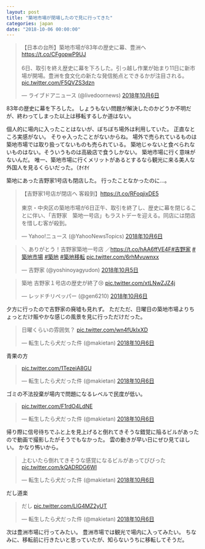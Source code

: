 ```yaml
---
layout: post
title: "築地市場が閉場したので見に行ってきた"
categories: japan
date: "2018-10-06 00:00:00"
---
```


<blockquote class="twitter-tweet  tw-align-center" data-lang="ja"><p lang="ja" dir="ltr">【日本の台所】築地市場が83年の歴史に幕、豊洲へ<a href="https://t.co/CFgopwP9UJ">https://t.co/CFgopwP9UJ</a><br><br>6日、取引を終え歴史に幕を下ろした。引っ越し作業が始まり11日に新市場が開場。豊洲を食文化の新たな発信拠点とできるかが注目される。 <a href="https://t.co/F5QVZS3dzn">pic.twitter.com/F5QVZS3dzn</a></p>&mdash; ライブドアニュース (@livedoornews) <a href="https://twitter.com/livedoornews/status/1048483813754458112?ref_src=twsrc%5Etfw">2018年10月6日</a></blockquote>
<script async src="https://platform.twitter.com/widgets.js" charset="utf-8"></script>

83年の歴史に幕を下ろした。
しょうもない問題が解決したのかどうか不明だが、終わってしまった以上は移転するしか道はない。

個人的に場内に入ったことはないが、ぼちぼち場外は利用していた。
正直なところ実感がない。
そりゃ入ったことがないからね。
場外で売られているものは築地市場では取り扱ってないものも売られている。
築地じゃないと食べられないものはない。そういうものは高級店で食うしかない。
築地市場に行く意味がないんだ。
唯一、築地市場に行くメリットがあるとするなら観光に来る美人な外国人を見るくらいだった。（ｵｲｵｲ

築地にあった吉野家1号店も閉店した。
行ったことなかったのに...。

<blockquote class="twitter-tweet  tw-align-center" data-lang="ja"><p lang="ja" dir="ltr">【吉野家1号店が閉店へ 客殺到】<a href="https://t.co/RFoqjixDE5">https://t.co/RFoqjixDE5</a><br><br>東京・中央区の築地市場が6日正午、取引を終了し、歴史に幕を閉じることに伴い、「吉野家　築地一号店」もラストデーを迎える。同店には閉店を惜しむ客が殺到。</p>&mdash; Yahoo!ニュース (@YahooNewsTopics) <a href="https://twitter.com/YahooNewsTopics/status/1048390450820739072?ref_src=twsrc%5Etfw">2018年10月6日</a></blockquote>
<script async src="https://platform.twitter.com/widgets.js" charset="utf-8"></script>

<blockquote class="twitter-tweet  tw-align-center" data-lang="ja"><p lang="ja" dir="ltr">＼ ありがとう！吉野家築地一号店 ／<a href="https://t.co/hAA6ffVE4F">https://t.co/hAA6ffVE4F</a><a href="https://twitter.com/hashtag/%E5%90%89%E9%87%8E%E5%AE%B6?src=hash&amp;ref_src=twsrc%5Etfw">#吉野家</a> <a href="https://twitter.com/hashtag/%E7%AF%89%E5%9C%B0%E5%B8%82%E5%A0%B4?src=hash&amp;ref_src=twsrc%5Etfw">#築地市場</a> <a href="https://twitter.com/hashtag/%E7%AF%89%E5%9C%B0?src=hash&amp;ref_src=twsrc%5Etfw">#築地</a> <a href="https://twitter.com/hashtag/%E7%AF%89%E5%9C%B0%E7%A7%BB%E8%BB%A2?src=hash&amp;ref_src=twsrc%5Etfw">#築地移転</a> <a href="https://t.co/6rhMvuwnxx">pic.twitter.com/6rhMvuwnxx</a></p>&mdash; 吉野家 (@yoshinoyagyudon) <a href="https://twitter.com/yoshinoyagyudon/status/1048350402041847809?ref_src=twsrc%5Etfw">2018年10月5日</a></blockquote>
<script async src="https://platform.twitter.com/widgets.js" charset="utf-8"></script>

<blockquote class="twitter-tweet  tw-align-center" data-lang="ja"><p lang="ja" dir="ltr">築地 吉野家１号店の歴史が終了😢 <a href="https://t.co/xtLNwZJZ4j">pic.twitter.com/xtLNwZJZ4j</a></p>&mdash; レッドチリペッパー (@gen6210) <a href="https://twitter.com/gen6210/status/1048435780744433665?ref_src=twsrc%5Etfw">2018年10月6日</a></blockquote>
<script async src="https://platform.twitter.com/widgets.js" charset="utf-8"></script>

夕方に行ったので吉野家の廃墟も見れず。
ただただ、日曜日の築地市場よりちょっとだけ賑やかな感じの風景を見に行っただけだった。

<blockquote class="twitter-tweet  tw-align-center" data-lang="ja"><p lang="ja" dir="ltr">日曜くらいの雰囲気？ <a href="https://t.co/wn4fUkIxXD">pic.twitter.com/wn4fUkIxXD</a></p>&mdash; 転生したら犬だった件 (@makietan) <a href="https://twitter.com/makietan/status/1048466599030677504?ref_src=twsrc%5Etfw">2018年10月6日</a></blockquote>
<script async src="https://platform.twitter.com/widgets.js" charset="utf-8"></script>


青果の方

<blockquote class="twitter-tweet  tw-align-center" data-lang="ja"><p lang="und" dir="ltr"><a href="https://t.co/1TezeiA8GU">pic.twitter.com/1TezeiA8GU</a></p>&mdash; 転生したら犬だった件 (@makietan) <a href="https://twitter.com/makietan/status/1048467330727010304?ref_src=twsrc%5Etfw">2018年10月6日</a></blockquote>
<script async src="https://platform.twitter.com/widgets.js" charset="utf-8"></script>

ゴミの不法投棄が場内で問題になるレベルで民度が低い。


<blockquote class="twitter-tweet  tw-align-center" data-lang="ja"><p lang="und" dir="ltr"><a href="https://t.co/F1rdO4LdNE">pic.twitter.com/F1rdO4LdNE</a></p>&mdash; 転生したら犬だった件 (@makietan) <a href="https://twitter.com/makietan/status/1048467297843564544?ref_src=twsrc%5Etfw">2018年10月6日</a></blockquote>
<script async src="https://platform.twitter.com/widgets.js" charset="utf-8"></script>


帰り際に信号待ちでふと上を見上げると倒れてきそうな錯覚に陥るビルがあったので動画で撮影したがそうでもなかった。
雲の動きが早い日にぜひ見てほしい。
かなり怖いから。

<blockquote class="twitter-tweet  tw-align-center" data-lang="ja"><p lang="ja" dir="ltr">上むいたら倒れてきそうな感覚になるビルがあってびびった <a href="https://t.co/kQADRDG6WI">pic.twitter.com/kQADRDG6WI</a></p>&mdash; 転生したら犬だった件 (@makietan) <a href="https://twitter.com/makietan/status/1048468630860529664?ref_src=twsrc%5Etfw">2018年10月6日</a></blockquote>
<script async src="https://platform.twitter.com/widgets.js" charset="utf-8"></script>

だし道楽

<blockquote class="twitter-tweet  tw-align-center" data-lang="ja"><p lang="ja" dir="ltr">だし <a href="https://t.co/LlG4MZ2yUT">pic.twitter.com/LlG4MZ2yUT</a></p>&mdash; 転生したら犬だった件 (@makietan) <a href="https://twitter.com/makietan/status/1048461800075812864?ref_src=twsrc%5Etfw">2018年10月6日</a></blockquote>
<script async src="https://platform.twitter.com/widgets.js" charset="utf-8"></script>

次は豊洲市場に行ってみたい。
豊洲市場では観光で場内に入ってみたい。
ちなみに、移転前に行きたいと思っていたが、知らないうちに移転してそうだ。

